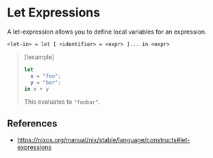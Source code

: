 # Let Expressions

A let-expression allows you to define local variables for an expression.

```
<let-in> = let [ <identifier> = <expr> ]... in <expr>
```

> [!example]
> 
> ```nix
> let
>   x = "foo";
>   y = "bar";
> in x + y
> ```
> 
> This evaluates to `"foobar"`.

## References

- https://nixos.org/manual/nix/stable/language/constructs#let-expressions